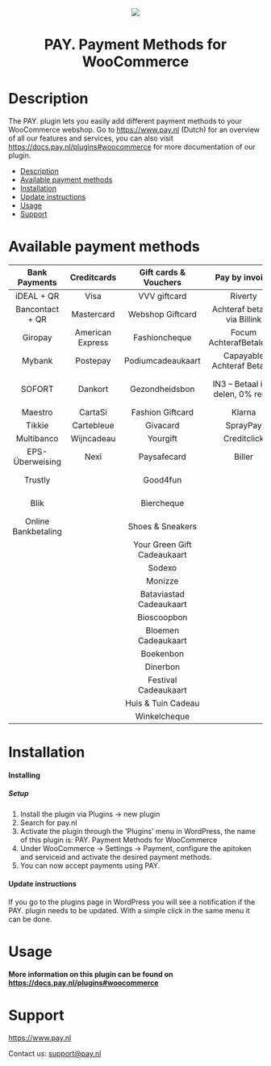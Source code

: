 <p align="center">
    <img src="https://www.pay.nl/uploads/1/brands/main_logo.png" />
  </p>
  <h1 align="center">PAY. Payment Methods for WooCommerce</h1>
  
  # Description
  
  The PAY. plugin lets you easily add different payment methods to your WooCommerce webshop. Go to https://www.pay.nl (Dutch) for an overview of all our features and services, you can also visit https://docs.pay.nl/plugins#woocommerce for more documentation of our plugin.
  
  - [Description](#description)
  - [Available payment methods](#available-payment-methods)
  - [Installation](#installation)
  - [Update instructions](#update-instructions)
  - [Usage](#usage)
  - [Support](#support)
  
  # Available payment methods
  
  Bank Payments  |   Creditcards    | Gift cards & Vouchers | Pay by invoice | Others | 
  :-----------: |:----------------:|:---------------------:| :-----------: | :-----------: |
  iDEAL + QR | Visa | VVV giftcard | Riverty | Paypal
  Bancontact + QR | Mastercard | Webshop Giftcard | Achteraf betalen via Billink | Wechat Pay
  Giropay | American Express | Fashioncheque | Focum AchterafBetalen.nl | Amazon Pay
  Mybank | Postepay | Podiumcadeaukaart | Capayable Achteraf Betalen | Cashly
  SOFORT | Dankort | Gezondheidsbon | IN3 – Betaal in 3 delen, 0% rente | Instore payments (PIN)
  Maestro | CartaSi | Fashion Giftcard | Klarna | Przelewy24
  Tikkie | Cartebleue | Givacard | SprayPay | Apple Pay
  Multibanco | Wijncadeau | Yourgift | Creditclick | Payconiq
  EPS-Überweising | Nexi | Paysafecard | Biller | Alipay
  Trustly |  | Good4fun |  | Phone payments
  Blik |  | Biercheque |  | Manual transfer
  Online Bankbetaling |  | Shoes & Sneakers |  | Incasso
   |  |  | Your Green Gift Cadeaukaart |  | Google Pay
   |  |  | Sodexo |  | 
   |  |  | Monizze |  | 
   |  |  | Bataviastad Cadeaukaart |  |
|  |  | Bioscoopbon |  |
|  |  | Bloemen Cadeaukaart |  |
|  |  | Boekenbon |  |
|  |  | Dinerbon |  |
|  |  | Festival Cadeaukaart |  |
|  |  | Huis & Tuin Cadeau |  |
|  |  | Winkelcheque |  |

# Installation
  #### Installing
  
  
  ##### Setup
  
  1. Install the plugin via Plugins -> new plugin
  2. Search for pay.nl
  3. Activate the plugin through the 'Plugins' menu in WordPress, the name of this plugin is: PAY. Payment Methods for WooCommerce
  4. Under WooCommerce -> Settings -> Payment, configure the apitoken and serviceid and activate the desired payment methods.
  5. You can now accept payments using PAY.
  
  #### Update instructions

  If you go to the plugins page in WordPress you will see a notification if the PAY. plugin needs to be updated. With a simple click in the same menu it can be done.
  
  # Usage
  
  **More information on this plugin can be found on https://docs.pay.nl/plugins#woocommerce**
  
  # Support
  https://www.pay.nl
  
  Contact us: support@pay.nl
